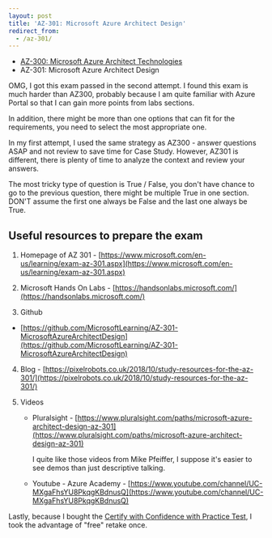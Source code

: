 ```yaml
---
layout: post
title: 'AZ-301: Microsoft Azure Architect Design'
redirect_from:
  - /az-301/
---
```


* [AZ-300: Microsoft Azure Architect Technologies](/2019/05/27/az-300/)
* AZ-301: Microsoft Azure Architect Design

OMG, I got this exam passed in the second attempt. I found this exam is much harder than AZ300, probably because I am quite familiar with Azure Portal so that I can gain more points from labs sections. 

In addition, there might be more than one options that can fit for the requirements, you need to select the most appropriate one.

In my first attempt, I used the same strategy as AZ300 - answer questions ASAP and not review to save time for Case Study. However, AZ301 is different, there is plenty of time to analyze the context and review your answers.

The most tricky type of question is True / False, you don't have chance to go to the previous question, there might be multiple True in one section. DON'T assume the first one always be False and the last one always be True.

## Useful resources to prepare the exam

1. Homepage of AZ 301 - [https://www.microsoft.com/en-us/learning/exam-az-301.aspx](https://www.microsoft.com/en-us/learning/exam-az-301.aspx)

2. Microsoft Hands On Labs - [https://handsonlabs.microsoft.com/](https://handsonlabs.microsoft.com/)

3. Github
  * [https://github.com/MicrosoftLearning/AZ-301-MicrosoftAzureArchitectDesign](https://github.com/MicrosoftLearning/AZ-301-MicrosoftAzureArchitectDesign)

4. Blog - [https://pixelrobots.co.uk/2018/10/study-resources-for-the-az-301/](https://pixelrobots.co.uk/2018/10/study-resources-for-the-az-301/) 

5. Videos
    * Pluralsight -  [https://www.pluralsight.com/paths/microsoft-azure-architect-design-az-301](https://www.pluralsight.com/paths/microsoft-azure-architect-design-az-301)
      
      I quite like those videos from Mike Pfeiffer, I suppose it's easier to see demos than just descriptive talking.

    * Youtube - Azure Academy - [https://www.youtube.com/channel/UC-MXgaFhsYU8PkqgKBdnusQ](https://www.youtube.com/channel/UC-MXgaFhsYU8PkqgKBdnusQ)


Lastly, because I bought the [Certify with Confidence with Practice Test](https://au.mindhub.com/microsoft-certify-with-confidence-pt/p/MSFT-Cert-w-Confidence-PT), I took the advantage of "free" retake once.

